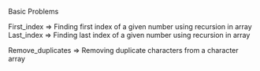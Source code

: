 Basic Problems
	
First_index => Finding first index of a given number using recursion in array
Last_index => Finding last index of a given number using recursion in array

Remove_duplicates => Removing duplicate characters from a character array 
